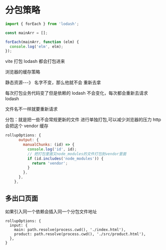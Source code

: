 # 分包策略

```javascript
import { forEach } from 'lodash';

const mainArr = [];

forEach(mainArr, function (elm) {
  console.log('elm', elm);
});
```

vite 打包 lodash 都会打包进来

浏览器的缓存策略

静态资源---》 名字不变，那么他就不会 重新去拿

每次打包业务代码变了但是依赖的 lodash 不会变化，每次都会重新去请求 lodash

文件名不一样就要重新请求

分包：就是把一些不会常规更新的文件 进行单独打包,可以减少浏览器的压力 http 会把这个 vendor 缓存

```js
rollupOptions: {
      output: {
        manualChunks: (id) => {
          console.log('id', id);
          // 把打包里面又node_modules的文件打包到vendor里面
          if (id.includes('node_modules')) {
            return 'vendor';
          }
        },
      },
    },
```

## 多出口页面

如果引入同一个依赖会插入同一个分包文件地址

```
rollupOptions: {
  input: {
    main: path.resolve(process.cwd(), './index.html'),
    product: path.resolve(process.cwd(), './src/product.html'),
  },
}
```
